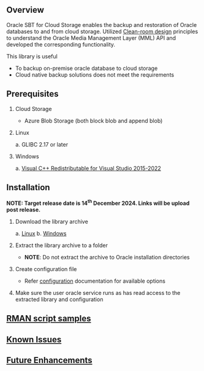 ## Overview

Oracle SBT for Cloud Storage enables the backup and restoration of Oracle databases to and from cloud storage.
Utilized [Clean-room design](https://en.wikipedia.org/wiki/Clean-room_design) principles to understand the Oracle Media Management Layer (MML) API and developed the corresponding functionality.

This library is useful

- To backup on-premise oracle database to cloud storage
- Cloud native backup solutions does not meet the requirements


## Prerequisites

1. Cloud Storage

    - Azure Blob Storage (both block blob and append blob)

2. Linux

   a. GLIBC 2.17 or later

3. Windows

   a. [Visual C++ Redistributable for Visual Studio 2015-2022](https://learn.microsoft.com/en-us/cpp/windows/latest-supported-vc-redist?view=msvc-170#latest-microsoft-visual-c-redistributable-version)


## Installation

**NOTE: Target release date is 14<sup>th</sup> December 2024. Links will be upload post release.**

1. Download the library archive

   a. [Linux]()
   b. [Windows]()

2. Extract the library archive to a folder

    - **NOTE**: Do not extract the archive to Oracle installation directories

3. Create configuration file

    - Refer [configuration](./CONFIGURATION.md) documentation for available options

4. Make sure the user oracle service runs as has read access to the extracted library and configuration


## [RMAN script samples](./RMAN_SAMPLES.md)

## [Known Issues](./KNOWN_ISSUES.md)

## [Future Enhancements](https://github.com/Gold-Bull/oracle-sbt/issues?q=is%3Aissue+is%3Aopen+label%3Aenhancement+label%3Aenhancement-accepted)
